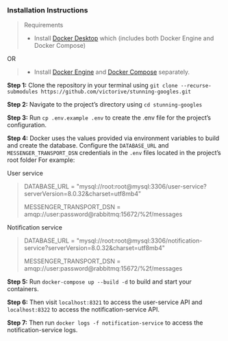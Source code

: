 ### Installation Instructions

> Requirements
> - Install [Docker Desktop](https://www.docker.com/products/docker-desktop/) which (includes both Docker Engine and Docker Compose)

OR

> - Install [Docker Engine](https://docs.docker.com/engine/install/) and [Docker Compose](https://docs.docker.com/compose/install/) separately.

**Step 1:** Clone the repository in your terminal using `git clone --recurse-submodules https://github.com/victorive/stunning-googles.git`

**Step 2:** Navigate to the project’s directory using `cd stunning-googles`

**Step 3:** Run `cp .env.example .env` to create the .env file for the project’s configuration.

**Step 4:** Docker uses the values provided via environment variables to build and create the database.
Configure the `DATABASE_URL` and `MESSENGER_TRANSPORT_DSN` credentials in the `.env` files located in the
project’s root folder For example:

User service
> DATABASE_URL = "mysql://root:root@mysql:3306/user-service?serverVersion=8.0.32&charset=utf8mb4"
>
> MESSENGER_TRANSPORT_DSN = amqp://user:password@rabbitmq:15672/%2f/messages
>

Notification service
> DATABASE_URL = "mysql://root:root@mysql:3306/notification-service?serverVersion=8.0.32&charset=utf8mb4"
>
> MESSENGER_TRANSPORT_DSN = amqp://user:password@rabbitmq:15672/%2f/messages
>

**Step 5:** Run `docker-compose up --build -d` to build and start your containers.

**Step 6:** Then visit `localhost:8321` to access the user-service API and `localhost:8322` to access the
notification-service API.

**Step 7:** Then run `docker logs -f notification-service` to access the notification-service logs.

